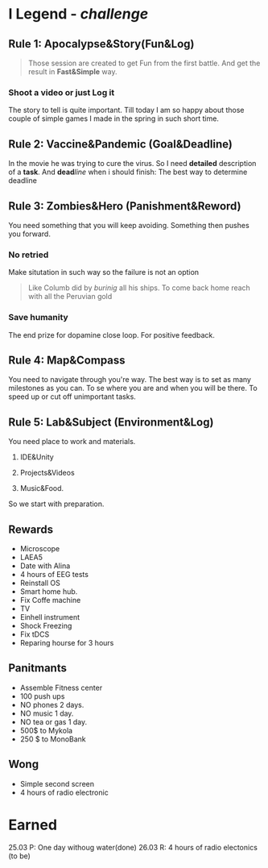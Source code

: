 # I Legend - *challenge*

## Rule 1: Apocalypse&Story(Fun&Log)

 > Those session are created to get Fun from the first battle.
 > And get the result in **Fast&Simple** way.

 ### Shoot a video or just Log it
 The story to tell is quite important.
 Till today I am so happy about those couple of 
 simple games I made in the spring in such short time.
 
## Rule 2: Vaccine&Pandemic  (Goal&Deadline)

In the movie he was trying to cure the virus.
So I need **detailed** description of a **task**.
And **dead***line* when i should finish:
The best way to determine deadline

## Rule 3: Zombies&Hero (Panishment&Reword)

You need something that you will keep avoiding.
Something then pushes you forward.

### No retried

Make situtation in such way so the failure is not an option
>Like Columb did by *burinig* all his ships.
>To come back home reach with all the Peruvian gold

### Save humanity

The end prize for dopamine close loop.
For positive feedback.

## Rule 4: Map&Compass

You need to navigate through you're way.
The best way is to set as many milestones as you can.
To se where you are and when you will be there.
To speed up or cut off unimportant tasks.

## Rule 5: Lab&Subject (Environment&Log)

You need place to work and  materials.

1. IDE&Unity

2. Projects&Videos  

3. Music&Food.

So we start with preparation.

## Rewards
* Microscope
* LAEA5
* Date with Alina
* 4 hours of EEG tests
* Reinstall OS
* Smart home hub.
* Fix Coffe machine
* TV
* Einhell instrument
* Shock Freezing
* Fix tDCS
* Reparing hourse for 3 hours


## Panitmants

* Assemble Fitness center
* 100 push ups
* NO phones 2 days.
* NO music 1 day.
* NO tea or gas 1 day.
* 500$ to Mykola
* 250 $ to MonoBank

## Wong
* Simple second screen
* 4 hours of radio electronic

# Earned
25.03 P: One day withoug water(done)
26.03 R:  4 hours of radio electonics (to be)